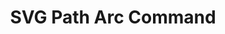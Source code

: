 ---
title: SVG Path Arc Command
id: svg-path-arc
script: /examples/svg/svg-path-arc.js
description: This interactive demonstrates the Path Element's Arc command. At a high level the command draws an arc using the shape of an ellipse between two points.
input: undefined
tags: [svg]
weight: undefined
draft: undefined
---